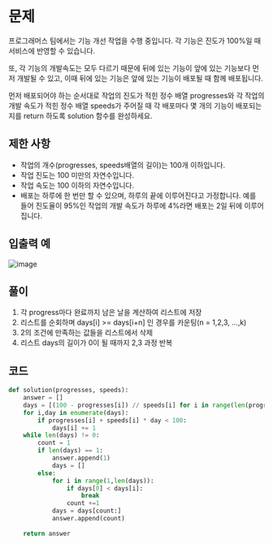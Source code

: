 # 문제  
프로그래머스 팀에서는 기능 개선 작업을 수행 중입니다. 각 기능은 진도가 100%일 때 서비스에 반영할 수 있습니다.

또, 각 기능의 개발속도는 모두 다르기 때문에 뒤에 있는 기능이 앞에 있는 기능보다 먼저 개발될 수 있고, 이때 뒤에 있는 기능은 앞에 있는 기능이 배포될 때 함께 배포됩니다.

먼저 배포되어야 하는 순서대로 작업의 진도가 적힌 정수 배열 progresses와 각 작업의 개발 속도가 적힌 정수 배열 speeds가 주어질 때 각 배포마다 몇 개의 기능이 배포되는지를 return 하도록 solution 함수를 완성하세요.

## 제한 사항  
- 작업의 개수(progresses, speeds배열의 길이)는 100개 이하입니다.
- 작업 진도는 100 미만의 자연수입니다.
- 작업 속도는 100 이하의 자연수입니다.
- 배포는 하루에 한 번만 할 수 있으며, 하루의 끝에 이루어진다고 가정합니다. 예를 들어 진도율이 95%인 작업의 개발 속도가 하루에 4%라면 배포는 2일 뒤에 이루어집니다.
 ## 입출력 예  
![image](https://user-images.githubusercontent.com/59672592/143393526-4a7d8057-593a-455a-8db6-dc2bf1379bd0.png)

## 풀이  
1. 각 progress마다 완료까지 남은 날을 계산하여 리스트에 저장
2. 리스트를 순회하며 days[i] >= days[i+n] 인 경우를 카운팅(n = 1,2,3, ...,k)
3. 2의 조건에 만족하는 값들을 리스트에서 삭제
4. 리스트 days의 길이가 0이 될 때까지 2,3 과정 반복 
## 코드  

```python
def solution(progresses, speeds):
    answer = []
    days = [(100 - progresses[i]) // speeds[i] for i in range(len(progresses))]
    for i,day in enumerate(days):
        if progresses[i] + speeds[i] * day < 100:
            days[i] += 1
    while len(days) != 0:
        count = 1
        if len(days) == 1:
            answer.append(1)
            days = []
        else:
            for i in range(1,len(days)):
                if days[0] < days[i]:
                    break
                count +=1
            days = days[count:]
            answer.append(count)
                
    return answer
```
